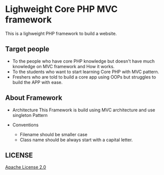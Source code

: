 
# Lighweight Core PHP MVC framework
This is a lighweight PHP framework to build a website.

## Target people
* To the people who have core PHP knowledge but doesn't have much knowledge on MVC framework and How it works.
* To the students who want to start learning Core PHP with MVC pattern.
* Freshers who are told to build a core app using OOPs but struggles to build the APP with ease.

## About Framework 
* Architecture 
This Framework is build using MVC architecture and use singleton Pattern

* Conventions
	- Filename should be smaller case
	- Class name should be always start with a capital letter.

## LICENSE
[Apache License 2.0](https://github.com/sid04naik/PHP-Framework/blob/master/LICENSE)
